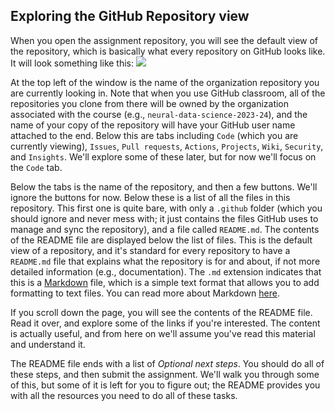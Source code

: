 ## Exploring the GitHub Repository view

When you open the assignment repository, you will see the default view of the repository, which is basically what every repository on GitHub looks like. It will look something like this:
![](./images/github_repo.png)

At the top left of the window is the name of the organization repository you are currently looking in. Note that when you use GitHub classroom, all of the repositories you clone from there will be owned by the organization associated with the course (e.g., `neural-data-science-2023-24`), and the name of your copy of the repository will have your GitHub user name attached to the end. Below this are tabs including `Code` (which you are currently viewing), `Issues`, `Pull requests`, `Actions`, `Projects`, `Wiki`, `Security`, and `Insights`. We'll explore some of these later, but for now we'll focus on the `Code` tab.

Below the tabs is the name of the repository, and then a few buttons. We'll ignore the buttons for now. Below these is a list of all the files in this repository. This first one is quite bare, with only a `.github` folder (which you should ignore and never mess with; it just contains the files GitHub uses to manage and sync the repository), and a file called `README.md`. The contents of the README file are displayed below the list of files. This is the default view of a repository, and it's standard for every repository to have a `README.md` file that explains what the repository is for and about, if not more detailed information (e.g., documentation). The `.md` extension indicates that this is a [Markdown](../2-nds/markdown.md) file, which is a simple text format that allows you to add formatting to text files. You can read more about Markdown [here](https://guides.github.com/features/mastering-markdown/).

If you scroll down the page, you will see the contents of the README file. Read it over, and explore some of the links if you're interested. The content is actually useful, and from here on we'll assume you've read this material and understand it.

The README file ends with a list of *Optional next steps*. You should do all of these steps, and then submit the assignment. We'll walk you through some of this, but some of it is left for you to figure out; the README provides you with all the resources you need to do all of these tasks.
